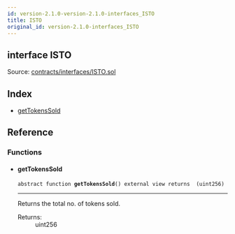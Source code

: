 ```yaml
---
id: version-2.1.0-version-2.1.0-interfaces_ISTO
title: ISTO
original_id: version-2.1.0-interfaces_ISTO
---
```


<div class="contract-doc"><div class="contract"><h2 class="contract-header"><span class="contract-kind">interface</span> ISTO</h2><div class="source">Source: <a href="https://github.com/PolymathNetwork/polymath-core/blob/v2.1.0/contracts/interfaces/ISTO.sol" target="_blank">contracts/interfaces/ISTO.sol</a></div></div><div class="index"><h2>Index</h2><ul><li><a href="interfaces_ISTO.html#getTokensSold">getTokensSold</a></li></ul></div><div class="reference"><h2>Reference</h2><div class="functions"><h3>Functions</h3><ul><li><div class="item function"><span id="getTokensSold" class="anchor-marker"></span><h4 class="name">getTokensSold</h4><div class="body"><code class="signature"><span>abstract </span>function <strong>getTokensSold</strong><span>() </span><span>external </span><span>view </span><span>returns  (uint256) </span></code><hr/><div class="description"><p>Returns the total no. of tokens sold.</p></div><dl><dt><span class="label-return">Returns:</span></dt><dd>uint256</dd></dl></div></div></li></ul></div></div></div>
